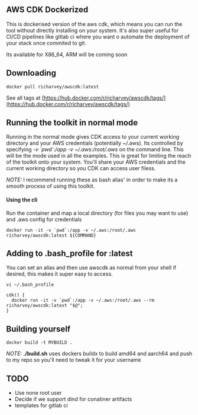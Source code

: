 ## AWS CDK Dockerized

This is dockerised version of the aws cdk, which means you can run the tool without directly installing on your system. It's also super useful for CI/CD pipelines like gitlab ci where you want o automate the deployment of your stack once commited to git.

Its available for X86_64, ARM will be coming soon

## Downloading

```
docker pull richarvey/awscdk:latest
```

See all tags at [https://hub.docker.com/r/richarvey/awscdk/tags/](https://hub.docker.com/r/richarvey/awscdk/tags/)

## Running the toolkit in normal mode
Running in the normal mode gives CDK access to your current working directory and your AWS credentials (potentially ~/.aws). Its controlled by specifying _-v \`pwd\`:/app -v ~/.aws:/root/.aws_ on the command line. This will be the mode used in all the examples. This is great for limiting the reach of the toolkit onto your system. You'll share your AWS credentials and the current working directory so you CDK can access user filess.

_NOTE:_ I recommend running these as bash alias' in order to make its a smooth process of using this toolkit.

#### Using the cli

Run the container and map a local directory (for files you may want to use) and .aws config for credentials

```
docker run -it -v `pwd`:/app -v ~/.aws:/root/.aws richarvey/awscdk:latest ${COMMAND}
```

## Adding to .bash_profile for :latest

You can set an alias and then use awscdk as normal from your shell if desired, this makes it super easy to access.

```
vi ~/.bash_profile
```

```
cdk() {
  docker run -it -v `pwd`:/app -v ~/.aws:/root/.aws --rm richarvey/awscdk:latest "$@";
}
```

## Building yourself

```
docker build -t MYBUILD .
``` 

_NOTE:_ __./build.sh__ uses dockers buildx to build amd64 and aarch64 and push to my repo so you'll need to tweak it for your username

## TODO

- Use none root user
- Decide if we support dind for conatiner artifacts
- templates for gitlab ci
